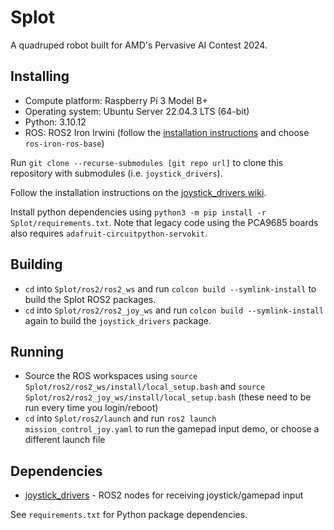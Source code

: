 # Splot

A quadruped robot built for AMD's Pervasive AI Contest 2024.


## Installing
* Compute platform: Raspberry Pi 3 Model B+
* Operating system: Ubuntu Server 22.04.3 LTS (64-bit)
* Python: 3.10.12
* ROS: ROS2 Iron Irwini (follow the [installation instructions](https://docs.ros.org/en/iron/Installation/Ubuntu-Install-Debians.html) and choose `ros-iron-ros-base`)

Run `git clone --recurse-submodules [git repo url]` to clone this repository with submodules (i.e. `joystick_drivers`).

Follow the installation instructions on the [joystick_drivers wiki](https://wiki.ros.org/joystick_drivers).

Install python dependencies using `python3 -m pip install -r Splot/requirements.txt`. Note that legacy code using the PCA9685 boards also requires `adafruit-circuitpython-servokit`.


## Building
* `cd` into `Splot/ros2/ros2_ws` and run `colcon build --symlink-install` to build the Splot ROS2 packages.
* `cd` into `Splot/ros2/ros2_joy_ws` and run `colcon build --symlink-install` again to build the `joystick_drivers` package.


## Running
* Source the ROS workspaces using `source Splot/ros2/ros2_ws/install/local_setup.bash` and `source Splot/ros2/ros2_joy_ws/install/local_setup.bash` (these need to be run every time you login/reboot)
* `cd` into `Splot/ros2/launch` and run `ros2 launch mission_control_joy.yaml` to run the gamepad input demo, or choose a different launch file


## Dependencies
* [joystick_drivers](https://wiki.ros.org/joystick_drivers) - ROS2 nodes for receiving joystick/gamepad input

See `requirements.txt` for Python package dependencies.

